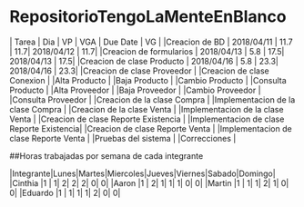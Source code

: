 # RepositorioTengoLaMenteEnBlanco

| 			 	 Tarea 	 			       | 	Dia 	|  VP  | VGA |  Due Date  |  VG |
|Creacion de BD 					       | 2018/04/11 | 11.7 | 11.7| 2018/04/12 | 11.7|
|Creacion de formularios			       | 2018/04/13 | 5.8  | 17.5| 2018/04/13 | 17.5|
|Creacion de clase Producto			       | 2018/04/16 | 5.8  | 23.3| 2018/04/16 | 23.3|
|Creacion de clase Proveedor		       |
|Creacion de clase Conexion			       |
|Alta Producto						       |
|Baja Producto						       |
|Cambio Producto					       |
|Consulta Producto					       |
|Alta Proveedor						       |
|Baja Proveedor						       |
|Cambio Proveedor					       |
|Consulta Proveedor					       |
|Creacion de la clase Compra		       |
|Implementacion de la clase Compra         |
|Creacion de la clase Venta 		       |
|Implementacion de la clase Venta    	   |
|Creacion de clase Reporte Existencia	   |
|Implementacion de clase Reporte Existencia|
|Creacion de clase Reporte Venta	 	   |
|Implementacion de clase Reporte Venta	   |
|Pruebas del sistema					   |
|Correcciones							   |

##Horas trabajadas por semana de cada integrante

|Integrante|Lunes|Martes|Miercoles|Jueves|Viernes|Sabado|Domingo|
|Cinthia   |1	 |	   1|        2|     2|      2|     0|      0|
|Aaron	   |1	 |	   2|        1|     1|      1|     0|      0|
|Martin    |1	 |	   1|        1|     2|      1|     0|      0|
|Eduardo   |1	 |	   1|        1|     1|      2|     0|      0|



